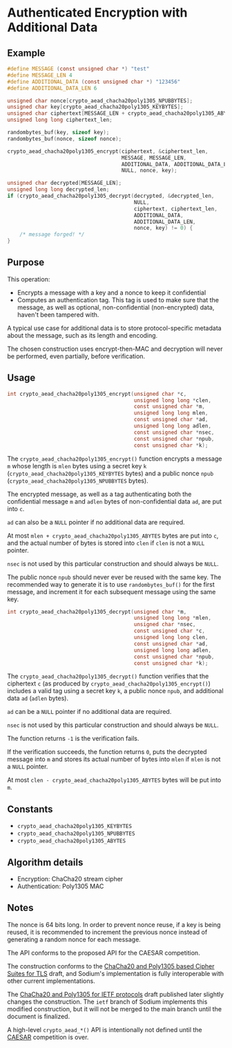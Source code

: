 # Authenticated Encryption with Additional Data

## Example

```c
#define MESSAGE (const unsigned char *) "test"
#define MESSAGE_LEN 4
#define ADDITIONAL_DATA (const unsigned char *) "123456"
#define ADDITIONAL_DATA_LEN 6

unsigned char nonce[crypto_aead_chacha20poly1305_NPUBBYTES];
unsigned char key[crypto_aead_chacha20poly1305_KEYBYTES];
unsigned char ciphertext[MESSAGE_LEN + crypto_aead_chacha20poly1305_ABYTES];
unsigned long long ciphertext_len;

randombytes_buf(key, sizeof key);
randombytes_buf(nonce, sizeof nonce);

crypto_aead_chacha20poly1305_encrypt(ciphertext, &ciphertext_len,
                                     MESSAGE, MESSAGE_LEN,
                                     ADDITIONAL_DATA, ADDITIONAL_DATA_LEN,
                                     NULL, nonce, key);

unsigned char decrypted[MESSAGE_LEN];
unsigned long long decrypted_len;
if (crypto_aead_chacha20poly1305_decrypt(decrypted, &decrypted_len,
                                         NULL,
                                         ciphertext, ciphertext_len,
                                         ADDITIONAL_DATA,
                                         ADDITIONAL_DATA_LEN,
                                         nonce, key) != 0) {
    /* message forged! */
}
```

## Purpose

This operation:
- Encrypts a message with a key and a nonce to keep it confidential
- Computes an authentication tag. This tag is used to make sure that the message, as well as optional, non-confidential (non-encrypted) data, haven't been tampered with.

A typical use case for additional data is to store protocol-specific metadata about the message, such as its length and encoding.

The chosen construction uses encrypt-then-MAC and decryption will never be performed, even partially, before verification.

## Usage

```c
int crypto_aead_chacha20poly1305_encrypt(unsigned char *c,
                                         unsigned long long *clen,
                                         const unsigned char *m,
                                         unsigned long long mlen,
                                         const unsigned char *ad,
                                         unsigned long long adlen,
                                         const unsigned char *nsec,
                                         const unsigned char *npub,
                                         const unsigned char *k);
```

The `crypto_aead_chacha20poly1305_encrypt()` function encrypts a message `m` whose length is `mlen` bytes using a secret key `k` (`crypto_aead_chacha20poly1305_KEYBYTES` bytes) and a public nonce `npub` (`crypto_aead_chacha20poly1305_NPUBBYTES` bytes).

The encrypted message, as well as a tag authenticating both the confidential message `m` and `adlen` bytes of non-confidential data `ad`, are put into `c`.

`ad` can also be a `NULL` pointer if no additional data are required.

At most `mlen + crypto_aead_chacha20poly1305_ABYTES` bytes are put into `c`, and the actual number of bytes is stored into `clen` if `clen` is not a `NULL` pointer.

`nsec` is not used by this particular construction and should always be `NULL`.

The public nonce `npub` should never ever be reused with the same key. The recommended way to generate it is to use `randombytes_buf()` for the first message, and increment it for each subsequent message using the same key.

```c
int crypto_aead_chacha20poly1305_decrypt(unsigned char *m,
                                         unsigned long long *mlen,
                                         unsigned char *nsec,
                                         const unsigned char *c,
                                         unsigned long long clen,
                                         const unsigned char *ad,
                                         unsigned long long adlen,
                                         const unsigned char *npub,
                                         const unsigned char *k);
```

The `crypto_aead_chacha20poly1305_decrypt()` function verifies that the ciphertext `c` (as produced by `crypto_aead_chacha20poly1305_encrypt()`) includes a valid tag using a secret key `k`, a public nonce `npub`, and additional data `ad` (`adlen` bytes).

`ad` can be a `NULL` pointer if no additional data are required.

`nsec` is not used by this particular construction and should always be `NULL`.

The function returns `-1` is the verification fails.

If the verification succeeds, the function returns `0`, puts the decrypted message into `m` and stores its actual number of bytes into `mlen` if `mlen` is not a `NULL` pointer.

At most `clen - crypto_aead_chacha20poly1305_ABYTES` bytes will be put into `m`.

## Constants

- `crypto_aead_chacha20poly1305_KEYBYTES`
- `crypto_aead_chacha20poly1305_NPUBBYTES`
- `crypto_aead_chacha20poly1305_ABYTES`

## Algorithm details

- Encryption: ChaCha20 stream cipher
- Authentication: Poly1305 MAC

## Notes

The nonce is 64 bits long. In order to prevent nonce reuse, if a key is being reused, it is recommended to increment the previous nonce instead of generating a random nonce for each message.

The API conforms to the proposed API for the CAESAR competition.

The construction conforms to the [ChaCha20 and Poly1305 based Cipher Suites for TLS](https://tools.ietf.org/html/draft-agl-tls-chacha20poly1305-04) draft, and Sodium's implementation is fully interoperable with other current implementations.

The [ChaCha20 and Poly1305 for IETF protocols](https://datatracker.ietf.org/doc/draft-irtf-cfrg-chacha20-poly1305/) draft published later slightly changes the construction. The `ietf` branch of Sodium implements this modified construction, but it will not be merged to the main branch until the document is finalized.

A high-level `crypto_aead_*()` API is intentionally not defined until the [CAESAR](http://competitions.cr.yp.to/caesar.html) competition is over.
